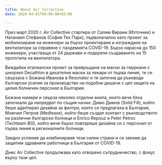 ```yaml
---
title: About Air Collective
date: 2020-04-01T00:00:00+03:00

---
```

През март 2020 г. Air Collective стартира от Салим Вирани (Източник) и Натанаил Стефанов (София Тех Парк), първоначално като проект за мобилизиране на инженери за бързо проектиране и изграждане на вентилатори за справяне с пандемията COVID-19. Бързо нарасна до 150 инженери, участващи от 24 държави и подкрепи създаването на 15 прототипа на вентилатора.

Виждайки италиански проект за превръщане на маски за гмуркане с шнорхел Decathlon в дихателни маски за лекари от първа линия, те се свързаха с Божана Иванова в Resonator и тя започна да ръководи български усилия за производство на подобни дишачи с цел защита на целия болничен персонал в България.

Божана намери и свърза няколко отделни екипа, които вече бяха започнали да напредват по същия начин: Димо Димов (Solid Fill), който беше адаптирал дизайна за филтри, които се предлагаха в България, Момчил Петров (Medlease), който беше създал контакт с ръководството на различни български болници и Enrico Repouz и Peter Petroc (Techteam BG), който вече бързо повтаряше дизайна си с персонал от първа линия в регионалните болници.

Заедно успяхме да комбинираме тези силни страни и се заехме да защитим здравните работници в България от COVID-19.

Днес Air Collective продължава като отворено сътрудничество, с фокус върху тази цел.